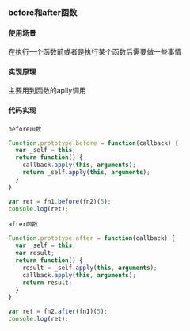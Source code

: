 ### before和after函数

#### 使用场景
在执行一个函数前或者是执行某个函数后需要做一些事情

#### 实现原理
主要用到函数的aplly调用

#### 代码实现
`before函数`
```javascript
Function.prototype.before = function(callback) {
  var _self = this;
  return function() {
    callback.apply(this, arguments);
    return _self.apply(this, arguments);
  }
}

var ret = fn1.before(fn2)(5);
console.log(ret);
```

`after函数`
```javascript
Function.prototype.after = function(callback) {
  var _self = this;
  var result;
  return function() {
    result = _self.apply(this, arguments);
    callback.apply(this, arguments);
    return result;
  }
}

var ret = fn2.after(fn1)(5);
console.log(ret);
```
